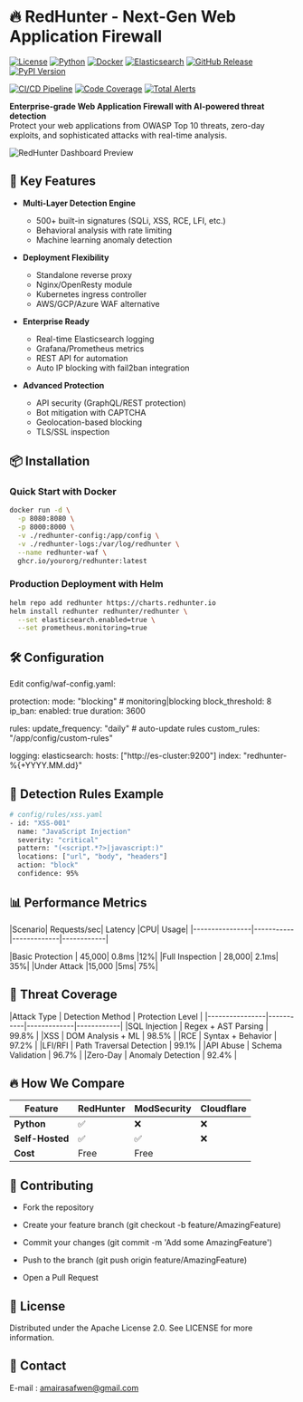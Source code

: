 # 🔥 RedHunter - Next-Gen Web Application Firewall

[![License](https://img.shields.io/badge/License-Apache_2.0-blue.svg)](https://opensource.org/licenses/Apache-2.0)
[![Python](https://img.shields.io/badge/Python-3.9+-blue.svg)](https://www.python.org/)
[![Docker](https://img.shields.io/badge/Docker-Ready-blue.svg)](https://www.docker.com/)
[![Elasticsearch](https://img.shields.io/badge/Elasticsearch-8.x-orange.svg)](https://www.elastic.co/)
[![GitHub Release](https://img.shields.io/github/v/release/Safwen-amaira/Red-Hunter?include_prereleases&style=for-the-badge)](https://github.com/Safwen-amaira/Red-Hunter/releases)
[![PyPI Version](https://img.shields.io/pypi/v/redhunter-waf?style=for-the-badge&logo=pypi)](https://pypi.org/project/redhunter-waf)

[![CI/CD Pipeline](https://github.com/Safwen-amaira/Red-Hunter/actions/workflows/build.yml/badge.svg)](https://github.com/Safwen-amaira/Red-Hunter/actions)
[![Code Coverage](https://codecov.io/gh/Safwen-amaira/Red-Hunter/branch/main/graph/badge.svg?token=YOUR_CODECOV_TOKEN)](https://codecov.io/gh/Safwen-amaira/Red-Hunter)
[![Total Alerts](https://img.shields.io/lgtm/alerts/g/Safwen-amaira/Red-Hunter.svg?logo=lgtm&logoWidth=18)](https://lgtm.com/projects/g/Safwen-amaira/Red-Hunter/alerts/)


**Enterprise-grade Web Application Firewall with AI-powered threat detection**  
Protect your web applications from OWASP Top 10 threats, zero-day exploits, and sophisticated attacks with real-time analysis.

![RedHunter Dashboard Preview](https://i.imgur.com/JQ7G8Bv.png)

## 🚀 Key Features

- **Multi-Layer Detection Engine**
  - 500+ built-in signatures (SQLi, XSS, RCE, LFI, etc.)
  - Behavioral analysis with rate limiting
  - Machine learning anomaly detection

- **Deployment Flexibility**
  - Standalone reverse proxy
  - Nginx/OpenResty module
  - Kubernetes ingress controller
  - AWS/GCP/Azure WAF alternative

- **Enterprise Ready**
  - Real-time Elasticsearch logging
  - Grafana/Prometheus metrics
  - REST API for automation
  - Auto IP blocking with fail2ban integration

- **Advanced Protection**
  - API security (GraphQL/REST protection)
  - Bot mitigation with CAPTCHA
  - Geolocation-based blocking
  - TLS/SSL inspection

## 📦 Installation

### Quick Start with Docker
```bash
docker run -d \
  -p 8080:8080 \
  -p 8000:8000 \
  -v ./redhunter-config:/app/config \
  -v ./redhunter-logs:/var/log/redhunter \
  --name redhunter-waf \
  ghcr.io/yourorg/redhunter:latest

``` 
### Production Deployment with Helm

```bash 
helm repo add redhunter https://charts.redhunter.io
helm install redhunter redhunter/redhunter \
  --set elasticsearch.enabled=true \
  --set prometheus.monitoring=true 
```


## 🛠️ Configuration

Edit config/waf-config.yaml:

 
 protection:
  mode: "blocking"  # monitoring|blocking
  block_threshold: 8
  ip_ban:
    enabled: true
    duration: 3600

rules:
  update_frequency: "daily"  # auto-update rules
  custom_rules: "/app/config/custom-rules"

logging:
  elasticsearch:
    hosts: ["http://es-cluster:9200"]
    index: "redhunter-%{+YYYY.MM.dd}" 



## 🧠 Detection Rules Example
```bash
# config/rules/xss.yaml
- id: "XSS-001"
  name: "JavaScript Injection"
  severity: "critical"
  pattern: "(<script.*?>|javascript:)"
  locations: ["url", "body", "headers"]
  action: "block"
  confidence: 95%
```

## 📊 Performance Metrics

|Scenario|	Requests/sec|	Latency	|CPU| Usage|
|----------------|-----------|-------------|------------|

|Basic Protection   |	45,000|	0.8ms	|12%|
|Full Inspection    |	28,000|	2.1ms|	35%|
|Under Attack       |15,000	|5ms|	75%|



##  🚨 Threat Coverage

|Attack Type |	Detection Method	 | Protection Level |
|----------------|-----------|-------------|------------|
|SQL Injection |	Regex + AST Parsing  |	99.8% |
|XSS  |	DOM Analysis + ML  |	98.5% |
|RCE |	Syntax + Behavior |	97.2% |
|LFI/RFI |	Path Traversal Detection |	99.1% |
|API Abuse	 | Schema Validation	  | 96.7% |
|Zero-Day	  | Anomaly Detection  |	92.4% |

## 🔥 How We Compare


| Feature         | RedHunter | ModSecurity | Cloudflare |
|----------------|-----------|-------------|------------|
| **Python**     | ✅        | ❌          | ❌         |
| **Self-Hosted**| ✅        | ✅          | ❌         |
| **Cost**      | Free      | Free        | $$$$       |


## 🤝 Contributing
- Fork the repository

- Create your feature branch (git checkout -b feature/AmazingFeature)

- Commit your changes (git commit -m 'Add some AmazingFeature')

- Push to the branch (git push origin feature/AmazingFeature)

- Open a Pull Request


## 📜 License 

Distributed under the Apache License 2.0. See LICENSE for more information.



## 📧 Contact


E-mail : amairasafwen@gmail.com 



